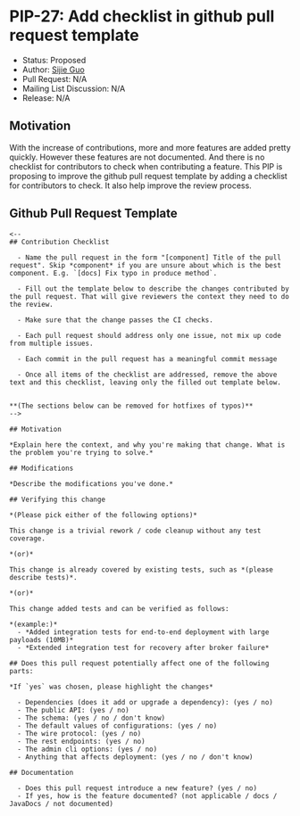 # PIP-27: Add checklist in github pull request template
* Status: Proposed
* Author: [Sijie Guo](https://github.com/sijie)
* Pull Request: N/A
* Mailing List Discussion: N/A
* Release: N/A

## Motivation

With the increase of contributions, more and more features are added pretty quickly. However these features
are not documented. And there is no checklist for contributors to check when contributing a feature. This PIP
is proposing to improve the github pull request template by adding a checklist for contributors to check. It also help improve the review process. 

## Github Pull Request Template

```
<--
## Contribution Checklist
  
  - Name the pull request in the form "[component] Title of the pull request". Skip *component* if you are unsure about which is the best component. E.g. `[docs] Fix typo in produce method`.

  - Fill out the template below to describe the changes contributed by the pull request. That will give reviewers the context they need to do the review.
  
  - Make sure that the change passes the CI checks.

  - Each pull request should address only one issue, not mix up code from multiple issues.
  
  - Each commit in the pull request has a meaningful commit message

  - Once all items of the checklist are addressed, remove the above text and this checklist, leaving only the filled out template below.


**(The sections below can be removed for hotfixes of typos)**
-->

## Motivation

*Explain here the context, and why you're making that change. What is the problem you're trying to solve.*

## Modifications

*Describe the modifications you've done.*

## Verifying this change

*(Please pick either of the following options)*

This change is a trivial rework / code cleanup without any test coverage.

*(or)*

This change is already covered by existing tests, such as *(please describe tests)*.

*(or)*

This change added tests and can be verified as follows:

*(example:)*
  - *Added integration tests for end-to-end deployment with large payloads (10MB)*
  - *Extended integration test for recovery after broker failure*

## Does this pull request potentially affect one of the following parts:

*If `yes` was chosen, please highlight the changes*

  - Dependencies (does it add or upgrade a dependency): (yes / no)
  - The public API: (yes / no)
  - The schema: (yes / no / don't know)
  - The default values of configurations: (yes / no)
  - The wire protocol: (yes / no)
  - The rest endpoints: (yes / no)
  - The admin cli options: (yes / no)
  - Anything that affects deployment: (yes / no / don't know)

## Documentation

  - Does this pull request introduce a new feature? (yes / no)
  - If yes, how is the feature documented? (not applicable / docs / JavaDocs / not documented)

```